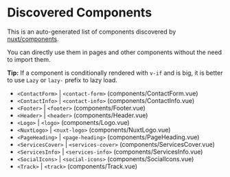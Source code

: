 # Discovered Components

This is an auto-generated list of components discovered by [nuxt/components](https://github.com/nuxt/components).

You can directly use them in pages and other components without the need to import them.

**Tip:** If a component is conditionally rendered with `v-if` and is big, it is better to use `Lazy` or `lazy-` prefix to lazy load.

- `<ContactForm>` | `<contact-form>` (components/ContactForm.vue)
- `<ContactInfo>` | `<contact-info>` (components/ContactInfo.vue)
- `<Footer>` | `<footer>` (components/Footer.vue)
- `<Header>` | `<header>` (components/Header.vue)
- `<Logo>` | `<logo>` (components/Logo.vue)
- `<NuxtLogo>` | `<nuxt-logo>` (components/NuxtLogo.vue)
- `<PageHeading>` | `<page-heading>` (components/PageHeading.vue)
- `<ServicesCover>` | `<services-cover>` (components/ServicesCover.vue)
- `<ServicesInfo>` | `<services-info>` (components/ServicesInfo.vue)
- `<SocialIcons>` | `<social-icons>` (components/SocialIcons.vue)
- `<Track>` | `<track>` (components/Track.vue)
